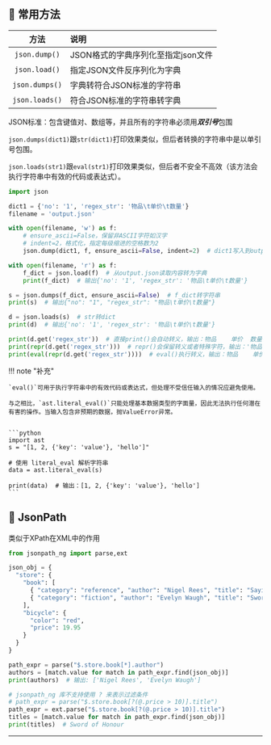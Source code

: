 ## 📌 常用方法

|       方法       | 说明                    |
|:--------------:|:----------------------|
| `json.dump()`  | JSON格式的字典序列化至指定json文件 |
| `json.load()`  | 指定JSON文件反序列化为字典       |
| `json.dumps()` | 字典转符合JSON标准的字符串       |
| `json.loads()` | 符合JSON标准的字符串转字典       |

JSON标准：包含键值对、数组等，并且所有的字符串必须用***双引号***包围

`json.dumps(dict1)`跟`str(dict1)`打印效果类似，但后者转换的字符串中是以单引号包围。

`json.loads(str1)`跟`eval(str1)`打印效果类似，但后者不安全不高效（该方法会执行字符串中有效的代码或表达式）。

```python
import json

dict1 = {'no': '1', 'regex_str': '物品\t单价\t数量'}
filename = 'output.json'

with open(filename, 'w') as f:
    # ensure_ascii=False，保留非ASCII字符如汉字
    # indent=2，格式化，指定每级缩进的空格数为2
    json.dump(dict1, f, ensure_ascii=False, indent=2)  # dict1写入到output.json

with open(filename, 'r') as f:
    f_dict = json.load(f)  # 从output.json读取内容转为字典
    print(f_dict)  # 输出{'no': '1', 'regex_str': '物品\t单价\t数量'}

s = json.dumps(f_dict, ensure_ascii=False)  # f_dict转字符串
print(s)  # 输出{"no": "1", "regex_str": "物品\t单价\t数量"}

d = json.loads(s)  # str转dict
print(d)  # 输出{'no': '1', 'regex_str': '物品\t单价\t数量'}

print(d.get('regex_str'))  # 直接print()会自动转义，输出：物品    单价  数量
print(repr(d.get('regex_str')))  # repr()会保留转义或者特殊字符，输出：'物品\t单价\t数量'
print(eval(repr(d.get('regex_str'))))  # eval()执行转义，输出：物品    单价  数量

```

!!! note "补充"
    
    `eval()`可用于执行字符串中的有效代码或表达式，但处理不受信任输入的情况应避免使用。

    与之相比，`ast.literal_eval()`只能处理基本数据类型的字面量，因此无法执行任何潜在有害的操作。当输入包含非预期的数据，抛ValueError异常。

    
    ```python
    import ast
    s = "[1, 2, {'key': 'value'}, 'hello']"
    
    # 使用 literal_eval 解析字符串
    data = ast.literal_eval(s)

    print(data)  # 输出：[1, 2, {'key': 'value'}, 'hello']
    ```

## 📌 JsonPath

类似于XPath在XML中的作用

```python
from jsonpath_ng import parse,ext

json_obj = {
  "store": {
    "book": [
      { "category": "reference", "author": "Nigel Rees", "title": "Sayings of the Century", "price": 8.95 },
      { "category": "fiction", "author": "Evelyn Waugh", "title": "Sword of Honour", "price": 12.99 }
    ],
    "bicycle": {
      "color": "red",
      "price": 19.95
    }
  }
}

path_expr = parse("$.store.book[*].author")
authors = [match.value for match in path_expr.find(json_obj)]
print(authors)  # 输出: ['Nigel Rees', 'Evelyn Waugh']

# jsonpath_ng 库不支持使用 ? 来表示过滤条件
# path_expr = parse("$.store.book[?(@.price > 10)].title")
path_expr = ext.parse("$.store.book[?(@.price > 10)].title")
titles = [match.value for match in path_expr.find(json_obj)]
print(titles)  # Sword of Honour
```

---